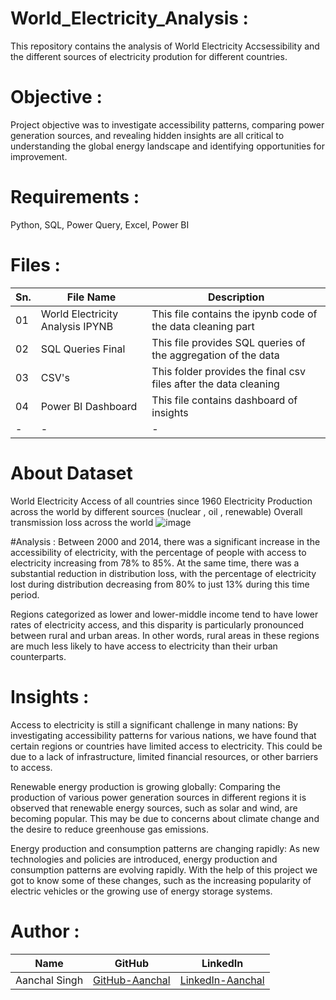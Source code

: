 # World_Electricity_Analysis :
This repository contains the analysis of World Electricity Accsessibility and the different sources of electricity prodution for different countries. 

# Objective :
Project objective was to investigate accessibility patterns, comparing power generation sources, and revealing hidden insights are all critical to understanding the global energy landscape and identifying opportunities for improvement.

# Requirements :
Python, SQL, Power Query, Excel, Power BI

# Files :
| Sn. | File Name | Description |
| - | - | - |
| 01 | World Electricity Analysis IPYNB | This file contains the ipynb code of the data cleaning part |
| 02 | SQL Queries Final | This file provides SQL queries of the aggregation of the data |
| 03 | CSV's | This folder provides the final csv files after the data cleaning |
| 04 | Power BI Dashboard | This file contains dashboard of insights |
| - | - | - |

# About Dataset
World Electricity Access of all countries since 1960
Electricity Production across the world by different sources (nuclear , oil , renewable)
Overall transmission loss across the world
![image](https://user-images.githubusercontent.com/72592221/235465175-798b7e6a-d715-4da0-a68b-79012df7ed42.png)


#Analysis :
Between 2000 and 2014, there was a significant increase in the accessibility of electricity, with the percentage of people with access to electricity increasing from 78% to 85%. 
At the same time, there was a substantial reduction in distribution loss, with the percentage of electricity lost during distribution decreasing from 80% to just 13% during this time period.


Regions categorized as lower and lower-middle income tend to have lower rates of electricity access, and this disparity is particularly pronounced between rural and urban areas. In other words, rural areas in these regions are much less likely to have access to electricity than their urban counterparts.




# Insights :
Access to electricity is still a significant challenge in many nations: By investigating accessibility patterns for various nations, we have found that certain regions or countries have limited access to electricity. This could be due to a lack of infrastructure, limited financial resources, or other barriers to access.

Renewable energy production is growing globally: Comparing the production of various power generation sources in different regions it is observed that renewable energy sources, such as solar and wind, are becoming popular. This may be due to concerns about climate change and the desire to reduce greenhouse gas emissions.

Energy production and consumption patterns are changing rapidly: As new technologies and policies are introduced, energy production and consumption patterns are evolving rapidly. With the help of this project we got to know some of these changes, such as the increasing popularity of electric vehicles or the growing use of energy storage systems.

# Author :
| Name | GitHub | LinkedIn |
| - | - | - |
| Aanchal Singh | [GitHub-Aanchal](https://github.com/aanchalchauhan) | [LinkedIn-Aanchal](https://www.linkedin.com/in/aanchalschauhan/) |
